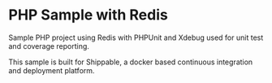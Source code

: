 PHP Sample with Redis
=================

Sample PHP project using Redis with PHPUnit and Xdebug used for unit test and coverage reporting.

This sample is built for Shippable, a docker based continuous integration and deployment platform.

